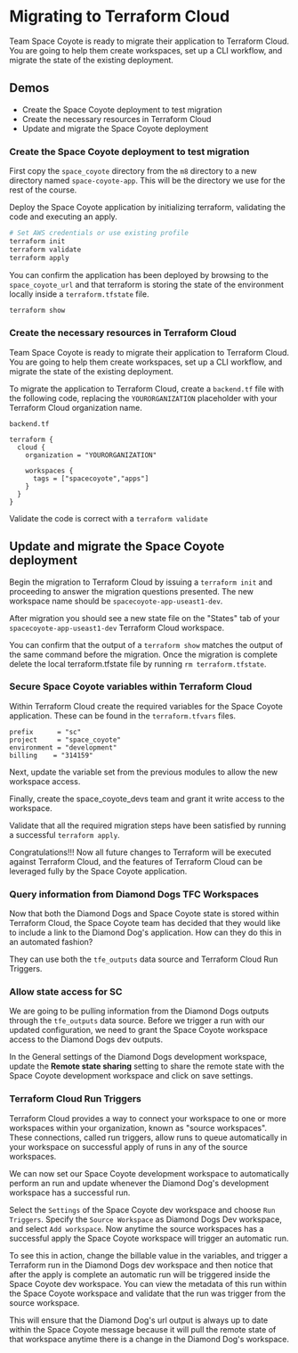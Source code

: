 # Migrating to Terraform Cloud

Team Space Coyote is ready to migrate their application to Terraform Cloud. You are going to help them create workspaces, set up a CLI workflow, and migrate the state of the existing deployment.

## Demos

- Create the Space Coyote deployment to test migration
- Create the necessary resources in Terraform Cloud
- Update and migrate the Space Coyote deployment

### Create the Space Coyote deployment to test migration

First copy the `space_coyote` directory from the `m8` directory to a new directory named `space-coyote-app`. This will be the directory we use for the rest of the course.

Deploy the Space Coyote application by initializing terraform, validating the code and executing an apply.

```bash
# Set AWS credentials or use existing profile
terraform init
terraform validate
terraform apply
```

You can confirm the application has been deployed by browsing to the `space_coyote_url` and that terraform is storing the state of the environment locally inside a `terraform.tfstate` file.

```bash
terraform show
```

### Create the necessary resources in Terraform Cloud

Team Space Coyote is ready to migrate their application to Terraform Cloud. You are going to help them create workspaces, set up a CLI workflow, and migrate the state of the existing deployment.

To migrate the application to Terraform Cloud, create a `backend.tf` file with the following code, replacing the `YOURORGANIZATION` placeholder with your Terraform Cloud organization name.

`backend.tf`

```hcl
terraform {
  cloud {
    organization = "YOURORGANIZATION"

    workspaces {
      tags = ["spacecoyote","apps"]
    }
  }
}
```

Validate the code is correct with a `terraform validate`

## Update and migrate the Space Coyote deployment

Begin the migration to Terraform Cloud by issuing a `terraform init` and proceeding to answer the migration questions presented. The new workspace name should be `spacecoyote-app-useast1-dev`.

After migration you should see a new state file on the "States" tab of your `spacecoyote-app-useast1-dev` Terraform Cloud workspace.

You can confirm that the output of a `terraform show` matches the output of the same command before the migration. Once the migration is complete delete the local terraform.tfstate file by running `rm terraform.tfstate`.

### Secure Space Coyote variables within Terraform Cloud

Within Terraform Cloud create the required variables for the Space Coyote application.  These can be found in the `terraform.tfvars` files.

```hcl
prefix      = "sc"
project     = "space_coyote"
environment = "development"
billing    = "314159"
```

Next, update the variable set from the previous modules to allow the new workspace access.

Finally, create the space_coyote_devs team and grant it write access to the workspace.

Validate that all the required migration steps have been satisfied by running a successful `terraform apply`.

Congratulations!!!  Now all future changes to Terraform will be executed against Terraform Cloud, and the features of Terraform Cloud can be leveraged fully by the Space Coyote application.

### Query information from Diamond Dogs TFC Workspaces

Now that both the Diamond Dogs and Space Coyote state is stored within Terraform Cloud, the Space Coyote team has decided that they would like to include a link to the Diamond Dog's application.  How can they do this in an automated fashion?

They can use both the `tfe_outputs` data source and Terraform Cloud Run Triggers.

### Allow state access for SC

We are going to be pulling information from the Diamond Dogs outputs through the `tfe_outputs` data source. Before we trigger a run with our updated configuration, we need to grant the Space Coyote workspace access to the Diamond Dogs dev outputs.

In the General settings of the Diamond Dogs development workspace, update the **Remote state sharing** setting to share the remote state with the Space Coyote development workspace and click on save settings.

### Terraform Cloud Run Triggers

Terraform Cloud provides a way to connect your workspace to one or more workspaces within your organization, known as "source workspaces". These connections, called run triggers, allow runs to queue automatically in your workspace on successful apply of runs in any of the source workspaces.

We can now set our Space Coyote development workspace to automatically perform an run and update whenever the Diamond Dog's development workspace has a successful run.

Select the `Settings` of the Space Coyote dev workspace and choose `Run Triggers`.  Specify the `Source Workspace` as Diamond Dogs Dev workspace, and select `Add workspace`.  Now anytime the source workspaces has a successful apply the Space Coyote workspace will trigger an automatic run.  

To see this in action, change the billable value in the variables, and trigger a Terraform run in the Diamond Dogs dev workspace and then notice that after the apply is complete an automatic run will be triggered inside the Space Coyote dev workspace.  You can view the metadata of this run within the Space Coyote workspace and validate that the run was trigger from the source workspace.

This will ensure that the Diamond Dog's url output is always up to date within the Space Coyote message because it will pull the remote state of that workspace anytime there is a change in the Diamond Dog's workspace.
